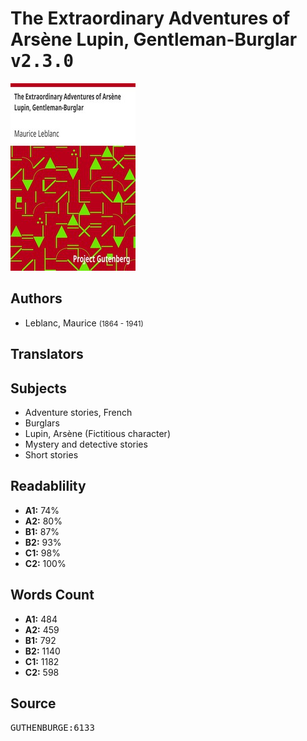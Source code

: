 # The Extraordinary Adventures of Arsène Lupin, Gentleman-Burglar <kbd>v2.3.0</kbd>

![](./cover.medium.jpg "")

## Authors


 - Leblanc, Maurice <small>(1864 - 1941)</small>

## Translators



## Subjects


 - Adventure stories, French
 - Burglars
 - Lupin, Arsène (Fictitious character)
 - Mystery and detective stories
 - Short stories

## Readablility


 - **A1:** 74%
 - **A2:** 80%
 - **B1:** 87%
 - **B2:** 93%
 - **C1:** 98%
 - **C2:** 100%

## Words Count


 - **A1:** 484
 - **A2:** 459
 - **B1:** 792
 - **B2:** 1140
 - **C1:** 1182
 - **C2:** 598

## Source


<kbd>GUTHENBURGE:6133</kbd>
